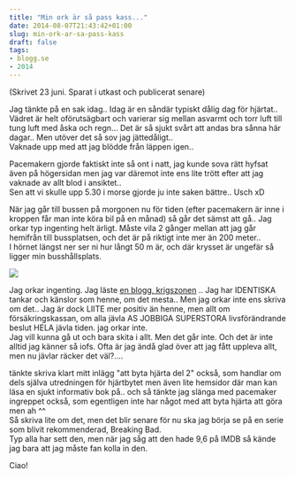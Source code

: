 ```yaml
---
title: "Min ork är så pass kass..."
date: 2014-08-07T21:43:42+01:00
slug: min-ork-ar-sa-pass-kass
draft: false
tags:
- blogg.se
- 2014
---
```

(Skrivet 23 juni. Sparat i utkast och publicerat senare)  
  
Jag tänkte på en sak idag.. Idag är en såndär typiskt dålig dag för hjärtat.. Vädret är helt oförutsägbart och varierar sig mellan asvarmt och torr luft till tung luft med åska och regn... Det är så sjukt svårt att andas bra sånna här dagar.. Men utöver det så sov jag jättedåligt..  
Vaknade upp med att jag blödde från läppen igen..  
  
Pacemakern gjorde faktiskt inte så ont i natt, jag kunde sova rätt hyfsat även på högersidan men jag var däremot inte ens lite trött efter att jag vaknade av allt blod i ansiktet..  
Sen att vi skulle upp 5.30 i morse gjorde ju inte saken bättre.. Usch xD

När jag går till bussen på morgonen nu för tiden (efter pacemakern är inne i kroppen får man inte köra bil på en månad) så går det sämst att gå.. Jag orkar typ ingenting helt ärligt. Måste vila 2 gånger mellan att jag går hemifrån till bussplatsen, och det är på riktigt inte mer än 200 meter..  
I hörnet längst ner ser ni hur långt 50 m är, och där krysset är ungefär så ligger min busshållsplats.

![](/assets/images/blogg.se/bussplats_53e3d60e2a6b222a4da82a06.jpg)

Jag orkar ingenting. Jag läste [en blogg, krigszonen](http://krigszonen.blogg.se/) .. Jag har IDENTISKA tankar och känslor som henne, om det mesta.. Men jag orkar inte ens skriva om det.. Jag är dock LIITE mer positiv än henne, men allt om försäkringskassan, om alla jävla AS JOBBIGA SUPERSTORA livsförändrande beslut HELA jävla tiden. jag orkar inte.  
Jag vill kunna gå ut och bara skita i allt. Men det går inte. Och det är inte alltid jag känner så iofs. Ofta är jag ändå glad över att jag fått uppleva allt, men nu jävlar räcker det väl?....  
  

tänkte skriva klart mitt inlägg "att byta hjärta del 2" också, som handlar om dels själva utredningen för hjärtbytet men även lite hemsidor där man kan läsa en sjukt informativ bok på.. och så tänkte jag slänga med pacemaker ingreppet också, som egentligen inte har något med att byta hjärta att göra men ah ^^  
Så skriva lite om det, men det blir senare för nu ska jag börja se på en serie som blivit rekommenderad, Breaking Bad.  
Typ alla har sett den, men när jag såg att den hade 9,6 på IMDB så kände jag bara att jag måste fan kolla in den.  
  
Ciao!